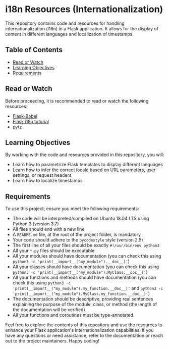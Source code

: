 # i18n Resources (Internationalization)

This repository contains code and resources for handling internationalization (i18n) in a Flask application. It allows for the display of content in different languages and localization of timestamps.

## Table of Contents

- [Read or Watch](#read-or-watch)
- [Learning Objectives](#learning-objectives)
- [Requirements](#requirements)

## Read or Watch

Before proceeding, it is recommended to read or watch the following resources:

- [Flask-Babel](https://flask-babel.tkte.ch/)
- [Flask i18n tutorial](https://intranet.alxswe.com/rltoken/RtGz7pI7TKnYqrMMG9rWMg)
- [pytz](https://pypi.org/project/pytz/)

## Learning Objectives

By working with the code and resources provided in this repository, you will:

- Learn how to parametrize Flask templates to display different languages
- Learn how to infer the correct locale based on URL parameters, user settings, or request headers
- Learn how to localize timestamps

## Requirements

To use this project, ensure you meet the following requirements:

- The code will be interpreted/compiled on Ubuntu 18.04 LTS using Python 3 (version 3.7)
- All files should end with a new line
- A `README.md` file, at the root of the project folder, is mandatory
- Your code should adhere to the `pycodestyle` style (version 2.5)
- The first line of all your files should be exactly `#!/usr/bin/env python3`
- All your `*.py` files should be executable
- All your modules should have documentation (you can check this using `python3 -c 'print(__import__("my_module").__doc__)'`)
- All your classes should have documentation (you can check this using `python3 -c 'print(__import__("my_module").MyClass.__doc__)'`)
- All your functions and methods should have documentation (you can check this using `python3 -c 'print(__import__("my_module").my_function.__doc__)'` and `python3 -c 'print(__import__("my_module").MyClass.my_function.__doc__)'`)
- The documentation should be descriptive, providing real sentences explaining the purpose of the module, class, or method (the length of the documentation will be verified)
- All your functions and coroutines must be type-annotated.

Feel free to explore the contents of this repository and use the resources to enhance your Flask application's internationalization capabilities. If you have any questions or need assistance, refer to the documentation or reach out to the project maintainers. Happy coding!
